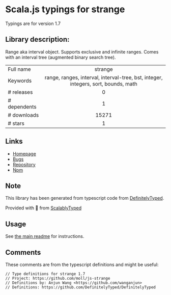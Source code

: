 
# Scala.js typings for strange

Typings are for version 1.7

## Library description:
Range aka interval object. Supports exclusive and infinite ranges. Comes with an interval tree (augmented binary search tree).

|                    |                 |
| ------------------ | :-------------: |
| Full name          | strange |
| Keywords           | range, ranges, interval, interval-tree, bst, integer, integers, sort, bounds, math |
| # releases         | 0 |
| # dependents       | 1 |
| # downloads        | 15271 |
| # stars            | 1 |

## Links
- [Homepage](https://github.com/moll/js-strange)
- [Bugs](https://github.com/moll/js-strange/issues)
- [Repository](https://github.com/moll/js-strange)
- [Npm](https://www.npmjs.com/package/strange)
    


## Note
This library has been generated from typescript code from [DefinitelyTyped](https://definitelytyped.org).

Provided with :purple_heart: from [ScalablyTyped](https://github.com/oyvindberg/ScalablyTyped)

## Usage
See [the main readme](../../readme.md) for instructions.

## Comments

These comments are from the typescript definitions and might be useful:
```
// Type definitions for strange 1.7
// Project: https://github.com/moll/js-strange
// Definitions by: Anjun Wang <https://github.com/wanganjun>
// Definitions: https://github.com/DefinitelyTyped/DefinitelyTyped

```

